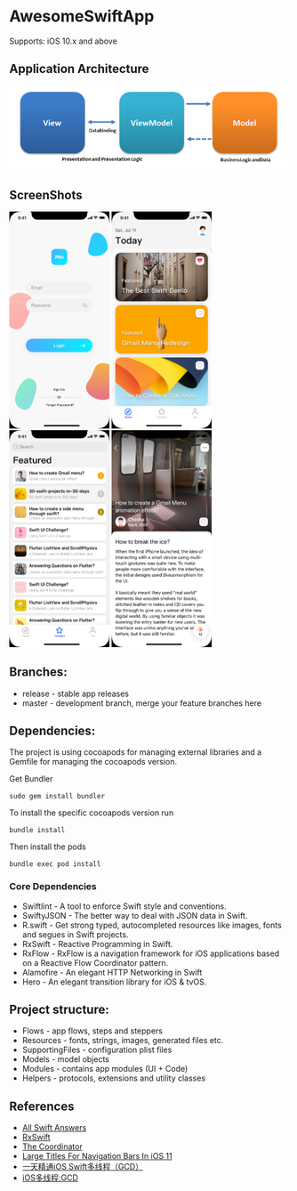 # AwesomeSwiftApp

Supports: iOS 10.x and above

## Application Architecture

<img src="AwesomeSwiftApp/Resources/Images/MVVMPattern.png" alt="Home Screen">

## ScreenShots

<img src="AwesomeSwiftApp/Resources/Images/Login Screen.png" width="180px" alt="Home Screen">
<img src="AwesomeSwiftApp/Resources/Images/Home Screen.png" width="180px" alt="Home Screen">
<img src="AwesomeSwiftApp/Resources/Images/Featured Screen.png" width="180px" alt="Home Screen">
<img src="AwesomeSwiftApp/Resources/Images/Demo Detail Screen.png" width="180px" alt="Home Screen">

## Branches:

* release - stable app releases
* master - development branch, merge your feature branches here

## Dependencies:

The project is using cocoapods for managing external libraries and a Gemfile for managing the cocoapods version.

Get Bundler

```
sudo gem install bundler
```

To install the specific cocoapods version run

```
bundle install
```

Then install the pods

```
bundle exec pod install
```

### Core Dependencies

* Swiftlint - A tool to enforce Swift style and conventions.
* SwiftyJSON - The better way to deal with JSON data in Swift.
* R.swift - Get strong typed, autocompleted resources like images, fonts and segues in Swift projects.
* RxSwift - Reactive Programming in Swift.
* RxFlow - RxFlow is a navigation framework for iOS applications based on a Reactive Flow Coordinator pattern.
* Alamofire - An elegant HTTP Networking in Swift
* Hero - An elegant transition library for iOS & tvOS.

## Project structure:

* Flows - app flows, steps and steppers
* Resources - fonts, strings, images, generated files etc.
* SupportingFiles - configuration plist files
* Models - model objects
* Modules - contains app modules (UI + Code)
* Helpers - protocols, extensions and utility classes

## References

* [All Swift Answers](https://www.codegrepper.com/code-examples/swift)
* [RxSwift](https://github.com/ReactiveX/RxSwift)
* [The Coordinator](https://khanlou.com/2015/01/the-coordinator/)
* [Large Titles For Navigation Bars In iOS 11](https://chariotsolutions.com/blog/post/large-titles-ios-11/)
* [一天精通iOS Swift多线程（GCD）](https://juejin.im/post/6858126631760986126)
* [iOS多线程:GCD](https://juejin.im/post/6844903783110017031)
